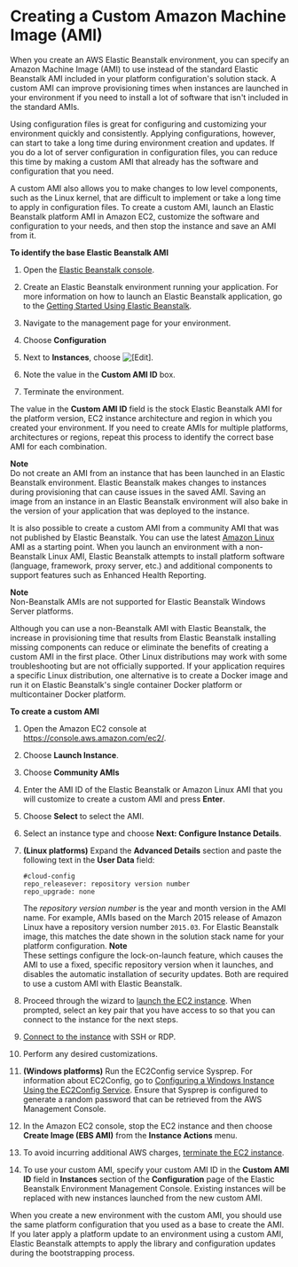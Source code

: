 # Creating a Custom Amazon Machine Image \(AMI\)<a name="using-features.customenv"></a>

When you create an AWS Elastic Beanstalk environment, you can specify an Amazon Machine Image \(AMI\) to use instead of the standard Elastic Beanstalk AMI included in your platform configuration's solution stack\. A custom AMI can improve provisioning times when instances are launched in your environment if you need to install a lot of software that isn't included in the standard AMIs\.

Using configuration files is great for configuring and customizing your environment quickly and consistently\. Applying configurations, however, can start to take a long time during environment creation and updates\. If you do a lot of server configuration in configuration files, you can reduce this time by making a custom AMI that already has the software and configuration that you need\.

A custom AMI also allows you to make changes to low level components, such as the Linux kernel, that are difficult to implement or take a long time to apply in configuration files\. To create a custom AMI, launch an Elastic Beanstalk platform AMI in Amazon EC2, customize the software and configuration to your needs, and then stop the instance and save an AMI from it\.

**To identify the base Elastic Beanstalk AMI**

1. Open the [Elastic Beanstalk console](https://console.aws.amazon.com/elasticbeanstalk)\.

1. Create an Elastic Beanstalk environment running your application\. For more information on how to launch an Elastic Beanstalk application, go to the [Getting Started Using Elastic Beanstalk](GettingStarted.md)\.

1. Navigate to the management page for your environment\.

1. Choose **Configuration**

1. Next to **Instances**, choose ![\[Edit\]](http://docs.aws.amazon.com/elasticbeanstalk/latest/dg/images/cog.png)\.

1. Note the value in the **Custom AMI ID** box\.

1. Terminate the environment\.

The value in the **Custom AMI ID** field is the stock Elastic Beanstalk AMI for the platform version, EC2 instance architecture and region in which you created your environment\. If you need to create AMIs for multiple platforms, architectures or regions, repeat this process to identify the correct base AMI for each combination\.

**Note**  
Do not create an AMI from an instance that has been launched in an Elastic Beanstalk environment\. Elastic Beanstalk makes changes to instances during provisioning that can cause issues in the saved AMI\. Saving an image from an instance in an Elastic Beanstalk environment will also bake in the version of your application that was deployed to the instance\.

It is also possible to create a custom AMI from a community AMI that was not published by Elastic Beanstalk\. You can use the latest [Amazon Linux](https://aws.amazon.com//amazon-linux-ami/) AMI as a starting point\. When you launch an environment with a non\-Beanstalk Linux AMI, Elastic Beanstalk attempts to install platform software \(language, framework, proxy server, etc\.\) and additional components to support features such as Enhanced Health Reporting\. 

**Note**  
Non\-Beanstalk AMIs are not supported for Elastic Beanstalk Windows Server platforms\.

Although you can use a non\-Beanstalk AMI with Elastic Beanstalk, the increase in provisioning time that results from Elastic Beanstalk installing missing components can reduce or eliminate the benefits of creating a custom AMI in the first place\. Other Linux distributions may work with some troubleshooting but are not officially supported\. If your application requires a specific Linux distribution, one alternative is to create a Docker image and run it on Elastic Beanstalk's single container Docker platform or multicontainer Docker platform\.

**To create a custom AMI**

1. Open the Amazon EC2 console at [https://console\.aws\.amazon\.com/ec2/](https://console.aws.amazon.com/ec2/)\.

1. Choose **Launch Instance**\.

1. Choose **Community AMIs**

1. Enter the AMI ID of the Elastic Beanstalk or Amazon Linux AMI that you will customize to create a custom AMI and press **Enter**\.

1. Choose **Select** to select the AMI\.

1. Select an instance type and choose **Next: Configure Instance Details**\.

1. **\(Linux platforms\)** Expand the **Advanced Details** section and paste the following text in the **User Data** field:

   ```
   #cloud-config
   repo_releasever: repository version number
   repo_upgrade: none
   ```

   The *repository version number* is the year and month version in the AMI name\. For example, AMIs based on the March 2015 release of Amazon Linux have a repository version number `2015.03`\. For Elastic Beanstalk image, this matches the date shown in the solution stack name for your platform configuration\.
**Note**  
These settings configure the lock\-on\-launch feature, which causes the AMI to use a fixed, specific repository version when it launches, and disables the automatic installation of security updates\. Both are required to use a custom AMI with Elastic Beanstalk\.

1. Proceed through the wizard to [launch the EC2 instance](http://docs.aws.amazon.com/AWSEC2/latest/UserGuide/launching-an-instance.html)\. When prompted, select an key pair that you have access to so that you can connect to the instance for the next steps\.

1.  [Connect to the instance](http://docs.aws.amazon.com/AWSEC2/latest/UserGuide/AccessingInstances.html) with SSH or RDP\.

1. Perform any desired customizations\.

1. **\(Windows platforms\)** Run the EC2Config service Sysprep\. For information about EC2Config, go to [Configuring a Windows Instance Using the EC2Config Service](http://docs.aws.amazon.com/AWSEC2/latest/WindowsGuide/UsingConfig_WinAMI.html)\. Ensure that Sysprep is configured to generate a random password that can be retrieved from the AWS Management Console\.

1. In the Amazon EC2 console, stop the EC2 instance and then choose **Create Image \(EBS AMI\)** from the **Instance Actions** menu\.

1. To avoid incurring additional AWS charges, [terminate the EC2 instance](http://docs.aws.amazon.com/AWSEC2/latest/UserGuide/terminating-instances.html)\.

1. To use your custom AMI, specify your custom AMI ID in the **Custom AMI ID** field in **Instances** section of the **Configuration** page of the Elastic Beanstalk Environment Management Console\. Existing instances will be replaced with new instances launched from the new custom AMI\.

When you create a new environment with the custom AMI, you should use the same platform configuration that you used as a base to create the AMI\. If you later apply a platform update to an environment using a custom AMI, Elastic Beanstalk attempts to apply the library and configuration updates during the bootstrapping process\.